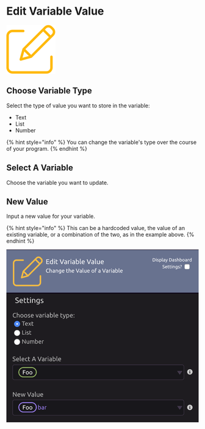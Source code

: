 # Edit Variable Value

![Change the value of a variable.](../../../.gitbook/assets/set_var_value.png)

## Choose Variable Type

Select the type of value you want to store in the variable:

* Text
* List
* Number

{% hint style="info" %}
You can change the variable's type over the course of your program.
{% endhint %}

## Select A Variable

Choose the variable you want to update.

## New Value

Input a new value for your variable.

{% hint style="info" %}
This can be a hardcoded value, the value of an existing variable, or a combination of the two, as in the example above.
{% endhint %}

![This example appends the value &quot;bar&quot; onto the end of the value in variable &quot;Foo&quot; and assigns the result back to variable &quot;Foo.&quot;](../../../.gitbook/assets/edit_variable_value.png)

